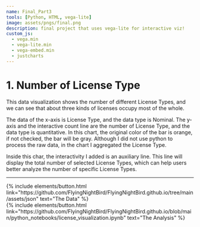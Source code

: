 ```yaml
---
name: Final_Part3
tools: [Python, HTML, vega-lite]
image: assets/pngs/final.png
description: final project that uses vega-lite for interactive viz!
custom_js:
  - vega.min
  - vega-lite.min
  - vega-embed.min
  - justcharts
---
```



# 1. Number of License Type
 This data visualization shows the number of different License Types, and we can see that about three kinds of licenses occupy most of the whole.

The data of the x-axis is License Type, and the data type is Nominal. The y-axis and the interactive count line are the number of License Type, and the data type is quantitative. In this chart, the original color of the bar is orange, if not checked, the bar will be gray. Although I did not use python to process the raw data, in the chart I aggregated the License Type.

Inside this char, the interactivity I added is an auxiliary line. This line will display the total number of selected License Types, which can help users better analyze the number of specific License Types.


<vegachart schema-url="{{ site.baseurl }}/assets/json/population_employment.json" style="width: 100%"></vegachart>

---

<!-- these are written in a combo of html and liquid --> 

<div class="left">
{% include elements/button.html link="https://github.com/FlyingNightBird/FlyingNightBird.github.io/tree/main/assets/json" text="The Data" %}
</div>

<div class="right">
{% include elements/button.html link="https://github.com/FlyingNightBird/FlyingNightBird.github.io/blob/main/python_notebooks/license_visualization.ipynb" text="The Analysis" %}
</div>

